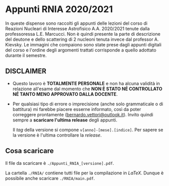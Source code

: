 # Appunti RNIA 2020/2021

In queste dispense sono raccolti gli appunti delle lezioni del corso di Reazioni Nucleari di Interesse Astrofisico A.A. 2020/2021 tenute dalla professoressa L.E. Marcucci. 
Non è quindi presente la parte di descrizione del deutone e dello scattering di 2 nucleoni tenuta invece dal professor A. Kievsky. 
Le immagini che compaiono sono state prese dagli appunti digitali del corso e l'ordine degli argomenti trattati corrisponde a quello adottato durante il semestre. 

## DISCLAIMER

 - Questo lavoro è **TOTALMENTE PERSONALE** e non ha alcuna validità in relazione all'esame dal momento che **NON È STATO NÉ CONTROLLATO NÉ TANTO MENO APPROVATO DALLA DOCENTE**.

 - Per qualsiasi tipo di errore o imprecisione (anche solo grammaticale o di battitura) mi farebbe piacere esserne informato, così da poter correggere prontamente ([bernardo.vettori@outlook.it](bernardo.vettori@outlook.it)).
   Invito quindi sempre a **scaricare l'ultima release** degli appunti.
   
   Il *tag* della versione si compone `v[anno]-[mese].[indice]`. Per sapere se la versione è l'ultima controllare la *release*.

## Cosa scaricare

Il file da scaricare è `./Appunti_RNIA_[versione].pdf`.

La cartella `./RNIA/` contiene tutti file per la compilazione in *LaTeX*. Dunque è possibile anche scaricare `./RNIA/main.pdf`.

